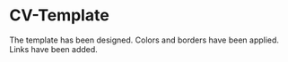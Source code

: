 # CV-Template

The template has been designed.
Colors and borders have been applied.
Links have been added.
